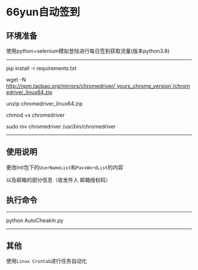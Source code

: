 # 66yun自动签到

## 环境准备

使用python+selenium模拟登陆进行每日签到获取流量(版本python3.8)

---

pip install -r requirements.txt

wget -N http://npm.taobao.org/mirrors/chromedriver/`yours_chrome_version`/chromedriver_linux64.zip

unzip chromedriver_linux64.zip

chmod +x chromedriver

sudo mv chromedriver /usr/bin/chromedriver

---


## 使用说明

更改init包下的`UserNameList`和`PassWordList`的内容

以及邮箱的部分信息（收发件人 邮箱授权码）

## 执行命令

---

python AutoCheakIn.py

---


## 其他

使用`Linux Crontab`进行任务自动化